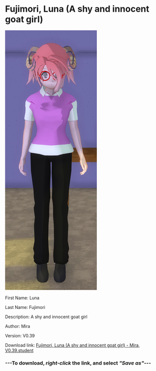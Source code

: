 # Fujimori, Luna (A shy and innocent goat girl)

<img src = "https://raw.githubusercontent.com/Arbiter1223/Daigaku-Gurashi-Custom-Students/master/Students/Files/Fujimori%2C%20Luna%20(A%20shy%20and%20innocent%20goat%20girl).png">

First Name: Luna

Last Name: Fujimori

Description: A shy and innocent goat girl

Author: Mira

Version: V0.39

Download link: <a href="https://raw.githubusercontent.com/Arbiter1223/Daigaku-Gurashi-Custom-Students/master/Students/Files/Fujimori%2C%20Luna%20(A%20shy%20and%20innocent%20goat%20girl)%20-%20Mira%2C%20V0.39.student">Fujimori, Luna (A shy and innocent goat girl) - Mira, V0.39.student</a>

### ---**To download, _right-click_ the link, and select _"Save as"_**---
